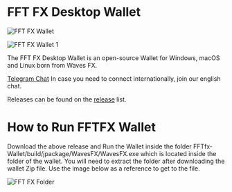 # FFT FX Desktop Wallet

![FFT FX Wallet](https://user-images.githubusercontent.com/75376808/145969261-fb2ce18f-3db0-400a-bd28-ede073d02519.png)

![FFT FX Wallet 1](https://user-images.githubusercontent.com/75376808/145969291-68358ae7-2dca-4306-bb1f-1fe51c6647e6.JPG)


The FFT FX Desktop Wallet is an open-source Wallet for Windows, macOS and Linux born from Waves FX.

[Telegram Chat](https://t.me/+g-eDiEgT7iBkMzhk) In case you need to connect internationally, join our english chat.

Releases can be found on the [release](https://github.com/Food-Forest-Sardegna/FFTfx-Wallet/archive/refs/heads/main.zip) list.

# How to Run FFTFX Wallet

Download the above release and Run the Wallet inside the folder FFTfx-Wallet/build/jpackage/WavesFX/WavesFX.exe which is located inside the folder of the wallet. You will need to extract the folder after downloading the wallet Zip file. Use the image below as a reference to get to the file.

![FFT FX Folder](https://user-images.githubusercontent.com/75376808/145969443-85e89aa9-2d0c-4301-a62f-37390b8a3eb4.png)
